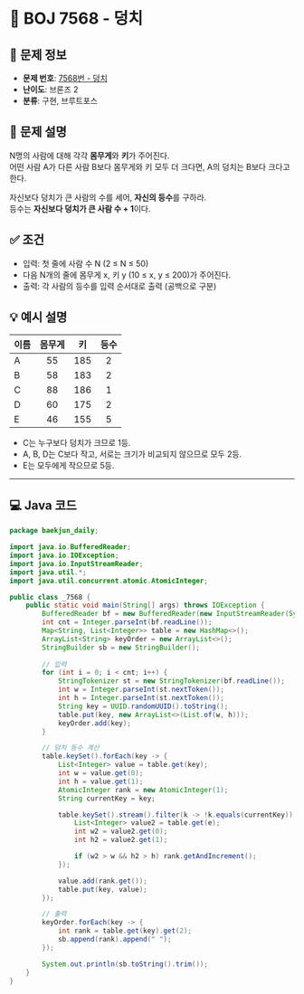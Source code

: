 # 🔄 BOJ 7568 - 덩치

## 📌 문제 정보

- **문제 번호**: [7568번 - 덩치](https://www.acmicpc.net/problem/7568)
- **난이도**: 브론즈 2
- **분류**: 구현, 브루트포스

## 📄 문제 설명

N명의 사람에 대해 각각 **몸무게**와 **키**가 주어진다.  
어떤 사람 A가 다른 사람 B보다 몸무게와 키 모두 더 크다면, A의 덩치는 B보다 크다고 한다.

자신보다 덩치가 큰 사람의 수를 세어, **자신의 등수**를 구하라.  
등수는 **자신보다 덩치가 큰 사람 수 + 1**이다.

## ✅ 조건

- 입력: 첫 줄에 사람 수 N (2 ≤ N ≤ 50)
- 다음 N개의 줄에 몸무게 x, 키 y (10 ≤ x, y ≤ 200)가 주어진다.
- 출력: 각 사람의 등수를 입력 순서대로 출력 (공백으로 구분)

## 💡 예시 설명

| 이름 | 몸무게 | 키 | 등수 |
|:---|:---:|:---:|:---:|
| A | 55 | 185 | 2 |
| B | 58 | 183 | 2 |
| C | 88 | 186 | 1 |
| D | 60 | 175 | 2 |
| E | 46 | 155 | 5 |

- C는 누구보다 덩치가 크므로 1등.
- A, B, D는 C보다 작고, 서로는 크기가 비교되지 않으므로 모두 2등.
- E는 모두에게 작으므로 5등.

---

## 💻 Java 코드

```java
package baekjun_daily;

import java.io.BufferedReader;
import java.io.IOException;
import java.io.InputStreamReader;
import java.util.*;
import java.util.concurrent.atomic.AtomicInteger;

public class _7568 {
    public static void main(String[] args) throws IOException {
        BufferedReader bf = new BufferedReader(new InputStreamReader(System.in));
        int cnt = Integer.parseInt(bf.readLine());
        Map<String, List<Integer>> table = new HashMap<>();
        ArrayList<String> keyOrder = new ArrayList<>();
        StringBuilder sb = new StringBuilder();
        
        // 입력
        for (int i = 0; i < cnt; i++) {
            StringTokenizer st = new StringTokenizer(bf.readLine());
            int w = Integer.parseInt(st.nextToken());
            int h = Integer.parseInt(st.nextToken());
            String key = UUID.randomUUID().toString();
            table.put(key, new ArrayList<>(List.of(w, h)));
            keyOrder.add(key);
        }

        // 덩치 등수 계산
        table.keySet().forEach(key -> {
            List<Integer> value = table.get(key);
            int w = value.get(0);
            int h = value.get(1);
            AtomicInteger rank = new AtomicInteger(1);
            String currentKey = key;

            table.keySet().stream().filter(k -> !k.equals(currentKey)).forEach(e -> {
                List<Integer> value2 = table.get(e);
                int w2 = value2.get(0);
                int h2 = value2.get(1);

                if (w2 > w && h2 > h) rank.getAndIncrement();
            });

            value.add(rank.get());
            table.put(key, value);
        });

        // 출력
        keyOrder.forEach(key -> {
            int rank = table.get(key).get(2);
            sb.append(rank).append(" ");
        });

        System.out.println(sb.toString().trim());
    }
}
